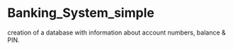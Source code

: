 # Banking_System_simple
creation of a database with information about account numbers, balance & PIN.
